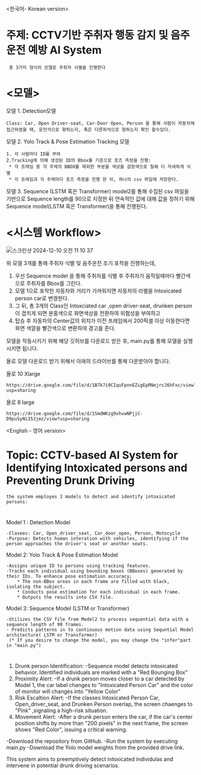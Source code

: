 <한국어- Korean version> 

# 주제: CCTV기반 주취자 행동 감지 및 음주운전 예방 AI System 
	 총 3가지 형식의 모델로 주취자 식별을 진행한다

# <모델>
모델 1. Detection모델 

	Class: Car, Open Driver-seat, Car-Door Open, Person 을 통해 사람이 자동차에 접근하였을 때, 운전석으로 향하는지, 혹은 다른좌석으로 항하는지 확인 할수있다.

모델 2. Yolo Track & Pose Estimation Tracking 모델
	
 	1. 각 사람마다 ID를 부여
  	2.Tracking에 의해 생성된 ID의 Bbox를 기준으로 포즈 측정을 진행:
   	 * 각 프레임 중 각 주체의 BBOX를 제외한 부분을 색상을 검정색으로 칠해 더 자세하게 식별
     * 각 프레임과 각 주체마다 포즈 측정을 진행 한 뒤, 하나의 csv 파일에 저장한다.

모델 3. Sequence (LSTM 혹은 Transformer) model2를 통해 수집된 csv 파일을 기반으로 Sequence length를 90으로 지정한 뒤 연속적인 값에 대해 값을 정하기 위해 Sequence model(LSTM 혹은 Transformer)을 통해 진행된다.

# <시스템 Workflow> 
![스크린샷 2024-12-10 오전 11 10 37](https://github.com/user-attachments/assets/dfcb481b-299b-45d0-b99b-88bfdbd34fff)

위 모델 3개를 통해 주취자 식별 및 음주운전 조기 포착을 진행하는데,
1. 우선 Sequence model 을 통해 주취자를 식별 후 주취자가 움직일때마다 빨간색으로 주취자를 Bbox를 그린다.
2. 모델 1으로 포착한 자동차와 거리가 가까워지면 자동차의 라벨을 Intoxicated person car로 변경한다.
3. 그 뒤, 총 3개의 Class인 Intoxciated car ,open driver-seat, drunken person이 겹치게 되면 분홍색으로 화면색상을 전환하여 위험성을 부여하고
4. 탑승 후 자동차의 Center값의 위치가 이전 프레임에서 200픽셀 이상 이동한다면 화면 색깔을 빨간색으로 변환하여 경고를 준다.

모델을 작동시키기 위해 해당 깃허브를 다운로드 받은 후, main.py를 통해 모델을 실행시키면 됩니다.

욜로 모델 다운로드 받기 위해서 아래의 드라이브를 통해 다운받아야 합니다.

욜로 10 Xlarge

	https://drive.google.com/file/d/1B7k7i9CIquFpnnEZigEpRNejrcJ6hFxc/view?usp=sharing

욜로 8 large

	https://drive.google.com/file/d/1SmdWKzg9xhvwNPjjC-D9puSyNi35Jjmz/view?usp=sharing

<English - 영어 version>
# Topic: CCTV-based AI System for Identifying Intoxicated persons and Preventing Drunk Driving
  	the system employes 3 models to detect and identify intoxicated persons: 

# <Models> 
Model 1 : Detection Model

  	-Clasees: Car, Open_driver_seat, Car_door_open, Person, Motocycle
  	-Purpose: Detects human interation with vehicles, identifying if the person approaches the driver's seat or another seats. 

Model 2: Yolo Track & Pose Estimation Model 

 	-Assigns unique ID to persons using tracking features. 
  	-Tracks each individual using bounding boxes (BBoxes) generated by their IDs. To enhance pose estimation accuracy;
   		* The non-BBox areas in each frame are filled with black, isolating the subject. 
    	* Conducts pose estimation for each individual in each frame. 
    	* Outputs the results into CSV file. 

Model 3: Sequence Model (LSTM or Transformer) 

  	-Utilizes the CSV file from Model2 to process sequential data with a sequence length of 90 frames.
  	- Predicts patterns in to continuous motion data using Sequntial Model architecture( LSTM or Transformer)
  	 (* If you desire to change the model, you may change the "infer"part in "main.py")

# <Identification Workflow> 
1. Drunk person Identification: 
  -Sequence model detects intoxicated behavior. Identified individuals are marked with a "Red Bounging Box"
2. Proximity Alert:
  -If a drunk person moves closer to a car detected by Model 1, the car label changes to "Intoxicated Person Car"
  and the color of monitor will changes into "Yellow Color" 
3. Risk Escaltion Alert:
  -If the classes Intoxicated Person Car, Open_driver_seat, and Drunken Person overlap, the screen chaenges to "Pink"
  ,signaling a high-risk situation. 
4. Movement Alert:
  -After a drunk person enters the car, if the car's center position shifts by more than "200 pixels" in the next frame,
  the screen shows "Red Color", issuing a critical warning. 

<Execution Instructions>
  -Download the repository from GitHub.
  -Run the system by executing main.py 
  -Download the Yolo model weights from the provided drive link.

This system aims to preemptively detect intoxicated individulas and intervene in potential drunk driving scenarios.
